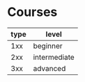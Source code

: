 # Courses

| type | level        |
| ---- | ------------ |
| 1xx  | beginner     |
| 2xx  | intermediate |
| 3xx  | advanced     |

